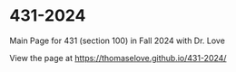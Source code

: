 # 431-2024

Main Page for 431 (section 100) in Fall 2024 with Dr. Love

View the page at https://thomaselove.github.io/431-2024/
